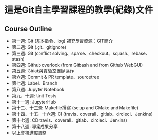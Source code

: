 # 這是Git自主學習課程的教學(紀錄)文件
## Course Outline
* 第一週: Git (基本指令、log) 補充學習資源：GIT簡介
* 第二週: Git (.git、gitignore)
* 第三週: Git (conflict solving、sparse、checkout、squash、rebase、stash)
* 第四週: Github overlook (from Gitbash and from Github WebGUI)
* 第五週: Gitlab與實驗室團隊協作
* 第六週: Commit & PR template、sourcetree
* 第七週: Label、Branch
* 第八週: Jupyter Notebook
* 第九、十週: Unit Tests
* 第十一週: JupyterHub 
* 第十二、十三週: Makefile撰寫 (setup and CMake and Makefile)
* 第十四、十五、十六週: CI (travis、coverall、gitlab、circleci、Jenkins)
* 第十七週: CD(travis、coverall、gitlab、circleci、Jenkins)
* 第十八週: 專案成果分享
* 以上會視進度調整
